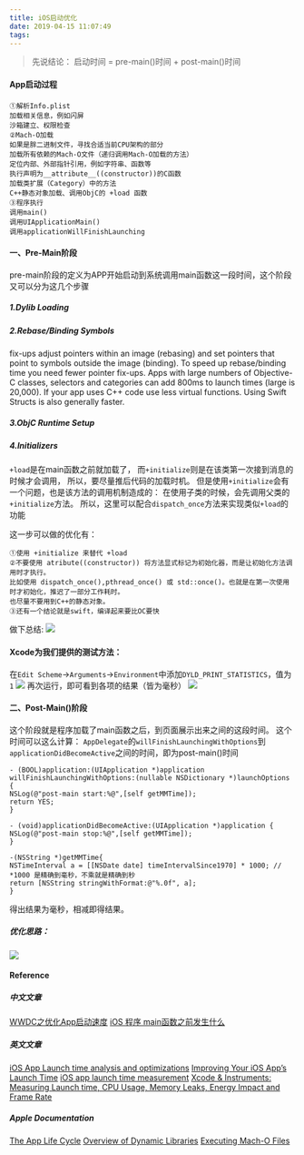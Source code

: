 ```yaml
---
title: iOS启动优化
date: 2019-04-15 11:07:49
tags:
---
```



> 先说结论： 启动时间 = pre-main()时间 + post-main()时间
#### App启动过程
```
①解析Info.plist 
加载相关信息，例如闪屏
沙箱建立、权限检查
②Mach-O加载 
如果是胖二进制文件，寻找合适当前CPU架构的部分
加载所有依赖的Mach-O文件（递归调用Mach-O加载的方法）
定位内部、外部指针引用，例如字符串、函数等
执行声明为__attribute__((constructor))的C函数
加载类扩展（Category）中的方法
C++静态对象加载、调用ObjC的 +load 函数
③程序执行 
调用main()
调用UIApplicationMain()
调用applicationWillFinishLaunching
```

#### 一、Pre-Main阶段
pre-main阶段的定义为APP开始启动到系统调用main函数这一段时间，这个阶段又可以分为这几个步骤

##### 1.Dylib Loading

##### 2.Rebase/Binding Symbols
fix-ups adjust pointers within an image (rebasing) and set pointers that point to symbols outside the image (binding). To speed up rebase/binding time you need fewer pointer fix-ups. Apps with large numbers of Objective-C classes, selectors and categories can add 800ms to launch times (large is 20,000). If your app uses C++ code use less virtual functions. Using Swift Structs is also generally faster.

##### 3.ObjC Runtime Setup

##### 4.Initializers
`+load`是在main函数之前就加载了，
而`+initialize`则是在该类第一次接到消息的时候才会调用，
所以，要尽量推后代码的加载时机。
但是使用`+initialize`会有一个问题，也是该方法的调用机制造成的：
在使用子类的时候，会先调用父类的`+initialize`方法。
所以，这里可以配合`dispatch_once`方法来实现类似`+load`的功能

这一步可以做的优化有：
```
①使用 +initialize 来替代 +load
②不要使用 atribute((constructor)) 将方法显式标记为初始化器，而是让初始化方法调用时才执行。
比如使用 dispatch_once(),pthread_once() 或 std::once()。也就是在第一次使用时才初始化，推迟了一部分工作耗时。
也尽量不要用到C++的静态对象。
③还有一个结论就是swift，编译起来要比OC要快
```

做下总结:
![](https://upload-images.jianshu.io/upload_images/1241385-7eaba2071dca293c.png?imageMogr2/auto-orient/strip%7CimageView2/2/w/1240)

#### Xcode为我们提供的测试方法：
在`Edit Scheme`->`Arguments`->`Environment`中添加`DYLD_PRINT_STATISTICS`，值为`1`
![](https://upload-images.jianshu.io/upload_images/1241385-ca040a890ff8c180.png?imageMogr2/auto-orient/strip%7CimageView2/2/w/1240)
再次运行，即可看到各项的结果（皆为毫秒）
![](https://upload-images.jianshu.io/upload_images/1241385-25f5f72bed2a87f8.png?imageMogr2/auto-orient/strip%7CimageView2/2/w/1240)


#### 二、Post-Main()阶段
这个阶段就是程序加载了main函数之后，到页面展示出来之间的这段时间。
这个时间可以这么计算：
`AppDelegate`的`willFinishLaunchingWithOptions`到`applicationDidBecomeActive`之间的时间，即为post-main()时间
```
- (BOOL)application:(UIApplication *)application willFinishLaunchingWithOptions:(nullable NSDictionary *)launchOptions {
NSLog(@"post-main start:%@",[self getMMTime]);
return YES;
}

- (void)applicationDidBecomeActive:(UIApplication *)application {
NSLog(@"post-main stop:%@",[self getMMTime]);
}

-(NSString *)getMMTime{
NSTimeInterval a = [[NSDate date] timeIntervalSince1970] * 1000; // *1000 是精确到毫秒，不乘就是精确到秒
return [NSString stringWithFormat:@"%.0f", a];
}
```
得出结果为毫秒，相减即得结果。

##### 优化思路：
![](https://upload-images.jianshu.io/upload_images/1241385-e58c1a5b75e5e11d.png?imageMogr2/auto-orient/strip%7CimageView2/2/w/1240)


#### Reference
##### 中文文章
[WWDC之优化App启动速度](https://www.jianshu.com/p/cf95d020e1b2)
[iOS 程序 main函数之前发生什么](https://www.jianshu.com/p/5efe327ac7ea)

##### 英文文章
[iOS App Launch time analysis and optimizations](https://medium.com/@avijeet.dutta13/ios-app-launch-time-analysis-and-optimization-a219ee81447c)
[Improving Your iOS App’s Launch Time](https://techblog.izotope.com/2018/03/08/improving-your-ios-apps-launch-time/)
[iOS app launch time measurement](https://stackoverflow.com/questions/35929530/ios-app-launch-time-measurement)
[Xcode & Instruments: Measuring Launch time, CPU Usage, Memory Leaks, Energy Impact and Frame Rate](https://medium.com/@phillfarrugia/xcode-instruments-measuring-launch-time-cpu-usage-memory-leaks-energy-impact-and-frame-rate-1caf8905079f)

##### Apple Documentation
[The App Life Cycle](https://developer.apple.com/library/archive/documentation/iPhone/Conceptual/iPhoneOSProgrammingGuide/TheAppLifeCycle/TheAppLifeCycle.html)
[Overview of Dynamic Libraries](https://developer.apple.com/library/archive/documentation/DeveloperTools/Conceptual/DynamicLibraries/100-Articles/OverviewOfDynamicLibraries.html)
[Executing Mach-O Files](https://developer.apple.com/library/archive/documentation/DeveloperTools/Conceptual/MachOTopics/1-Articles/executing_files.html#//apple_ref/doc/uid/TP40001829)




